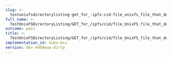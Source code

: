 ```yaml
---
slug: >-
  testunixfsdirectorylisting-get_for_-ipfs-cid-file_unixfs_file_that_does_not_exist_returns_404
full_name: >-
  TestUnixFSDirectoryListing/GET_for_/ipfs/cid/file_UnixFS_file_that_does_not_exist_returns_404
outcome: pass
title: >-
  TestUnixFSDirectoryListing/GET_for_/ipfs/cid/file_UnixFS_file_that_does_not_exist_returns_404
implementation_id: kubo-bis
version: dev-44b0eaa-dirty
---
```


